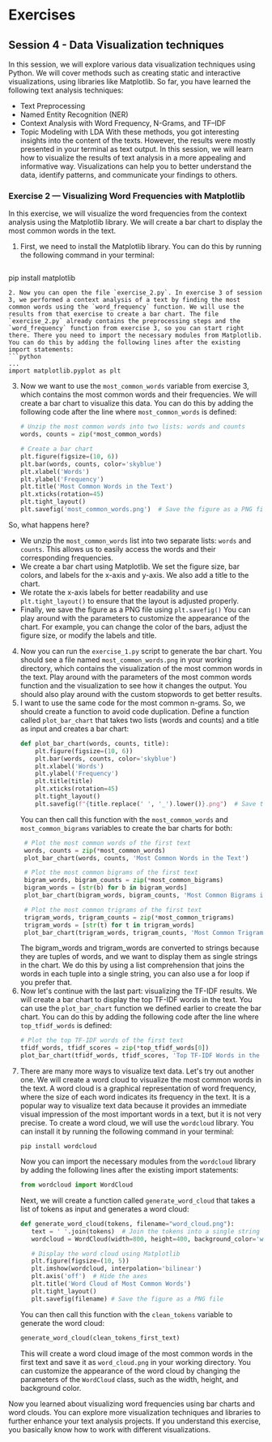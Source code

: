# Exercises
## Session 4 - Data Visualization techniques

In this session, we will explore various data visualization techniques using Python. We will cover methods such as creating static and interactive visualizations, using libraries like Matplotlib.
So far, you have learned the following text analysis techniques:
- Text Preprocessing
- Named Entity Recognition (NER)
- Context Analysis with Word Frequency, N-Grams, and TF–IDF
- Topic Modeling with LDA
With these methods, you got interesting insights into the content of the texts. However, the results were mostly presented in your terminal as text output. In this session, we will learn how to visualize the results of text analysis in a more appealing and informative way. Visualizations can help you to better understand the data, identify patterns, and communicate your findings to others.

### Exercise 2 — Visualizing Word Frequencies with Matplotlib
In this exercise, we will visualize the word frequencies from the context analysis using the Matplotlib library. We will create a bar chart to display the most common words in the text.
1. First, we need to install the Matplotlib library. You can do this by running the following command in your terminal:
   ```
  pip install matplotlib 
   ```
2. Now you can open the file `exercise_2.py`. In exercise 3 of session 3, we performed a context analysis of a text by finding the most common words using the `word_frequency` function. We will use the results from that exercise to create a bar chart. The file `exercise_2.py` already contains the preprocessing steps and the `word_frequency` function from exercise 3, so you can start right there. There you need to import the necessary modules from Matplotlib. You can do this by adding the following lines after the existing import statements:
   ```python
   ...
   import matplotlib.pyplot as plt
   ```
3. Now we want to use the `most_common_words` variable from exercise 3, which contains the most common words and their frequencies. We will create a bar chart to visualize this data. You can do this by adding the following code after the line where `most_common_words` is defined:
   ```python
   # Unzip the most common words into two lists: words and counts
   words, counts = zip(*most_common_words)

   # Create a bar chart
   plt.figure(figsize=(10, 6))
   plt.bar(words, counts, color='skyblue')
   plt.xlabel('Words')
   plt.ylabel('Frequency')
   plt.title('Most Common Words in the Text')
   plt.xticks(rotation=45)
   plt.tight_layout()
   plt.savefig('most_common_words.png')  # Save the figure as a PNG file
   ```
So, what happens here?
- We unzip the `most_common_words` list into two separate lists: `words` and `counts`. This allows us to easily access the words and their corresponding frequencies.
- We create a bar chart using Matplotlib. We set the figure size, bar colors, and labels for the x-axis and y-axis. We also add a title to the chart.
- We rotate the x-axis labels for better readability and use `plt.tight_layout()` to ensure that the layout is adjusted properly.
- Finally, we save the figure as a PNG file using `plt.savefig()`
You can play around with the parameters to customize the appearance of the chart. For example, you can change the color of the bars, adjust the figure size, or modify the labels and title.
4. Now you can run the `exercise_1.py` script to generate the bar chart. You should see a file named `most_common_words.png` in your working directory, which contains the visualization of the most common words in the text. Play around with the parameters of the most common words function and the visualization to see how it changes the output. You should also play around with the custom stopwords to get better results.
5. I want to use the same code for the most common n-grams. So, we should create a function to avoid code duplication. Define a function called `plot_bar_chart` that takes two lists (words and counts) and a title as input and creates a bar chart:
   ```python
   def plot_bar_chart(words, counts, title):
       plt.figure(figsize=(10, 6))
       plt.bar(words, counts, color='skyblue')
       plt.xlabel('Words')
       plt.ylabel('Frequency')
       plt.title(title)
       plt.xticks(rotation=45)
       plt.tight_layout()
       plt.savefig(f"{title.replace(' ', '_').lower()}.png")  # Save the figure as a PNG file
   ```
   You can then call this function with the `most_common_words` and `most_common_bigrams` variables to create the bar charts for both:
   ```python
    # Plot the most common words of the first text
    words, counts = zip(*most_common_words)
    plot_bar_chart(words, counts, 'Most Common Words in the Text')

    # Plot the most common bigrams of the first text
    bigram_words, bigram_counts = zip(*most_common_bigrams)
    bigram_words = [str(b) for b in bigram_words]
    plot_bar_chart(bigram_words, bigram_counts, 'Most Common Bigrams in the Text')

    # Plot the most common trigrams of the first text
    trigram_words, trigram_counts = zip(*most_common_trigrams)
    trigram_words = [str(t) for t in trigram_words]
    plot_bar_chart(trigram_words, trigram_counts, 'Most Common Trigrams in the Text')
   ```
    The bigram_words and trigram_words are converted to strings because they are tuples of words, and we want to display them as single strings in the chart. We do this by using a list comprehension that joins the words in each tuple into a single string, you can also use a for loop if you prefer that.
6. Now let's continue with the last part: visualizing the TF-IDF results. We will create a bar chart to display the top TF-IDF words in the text. You can use the `plot_bar_chart` function we defined earlier to create the bar chart. You can do this by adding the following code after the line where `top_tfidf_words` is defined:
   ```python
   # Plot the top TF-IDF words of the first text
   tfidf_words, tfidf_scores = zip(*top_tfidf_words[0])
   plot_bar_chart(tfidf_words, tfidf_scores, 'Top TF-IDF Words in the Text')
    ```
7. There are many more ways to visualize text data. Let's try out another one. We will create a word cloud to visualize the most common words in the text. A word cloud is a graphical representation of word frequency, where the size of each word indicates its frequency in the text. It is a popular way to visualize text data because it provides an immediate visual impression of the most important words in a text, but it is not very precise. To create a word cloud, we will use the `wordcloud` library. You can install it by running the following command in your terminal:
   ```
   pip install wordcloud
   ```
   Now you can import the necessary modules from the `wordcloud` library by adding the following lines after the existing import statements:
   ```python
   from wordcloud import WordCloud
   ```
   Next, we will create a function called `generate_word_cloud` that takes a list of tokens as input and generates a word cloud:
   ```python
   def generate_word_cloud(tokens, filename="word_cloud.png"):
      text = ' '.join(tokens)  # Join the tokens into a single string
      wordcloud = WordCloud(width=800, height=400, background_color='white').generate(text)

      # Display the word cloud using Matplotlib
      plt.figure(figsize=(10, 5))
      plt.imshow(wordcloud, interpolation='bilinear')
      plt.axis('off')  # Hide the axes
      plt.title('Word Cloud of Most Common Words')
      plt.tight_layout()
      plt.savefig(filename) # Save the figure as a PNG file
   ```
   You can then call this function with the `clean_tokens` variable to generate the word cloud:
   ```python
   generate_word_cloud(clean_tokens_first_text)
   ```
   This will create a word cloud image of the most common words in the first text and save it as `word_cloud.png` in your working directory. You can customize the appearance of the word cloud by changing the parameters of the `WordCloud` class, such as the width, height, and background color. 

Now you learned about visualizing word frequencies using bar charts and word clouds. You can explore more visualization techniques and libraries to further enhance your text analysis projects. If you understand this exercise, you basically know how to work with different visualizations. 
